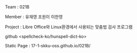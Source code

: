Team : 021B

Member : 유재영 조원이 이한영

Project  : Libre Office와 Linux환경에서 사용되는 맞춤법 검사 프로그램

   github <spellcheck-ko/hunspell-dict-ko>
            
Static Page : 17-1-skku-oss.github.io/021B/


